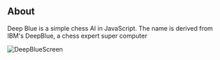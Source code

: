 
## About
Deep Blue is a simple chess AI in JavaScript. The name is derived from IBM's DeepBlue, a chess expert super computer

![DeepBlueScreen](https://user-images.githubusercontent.com/75017563/181495977-eb0fb510-256c-429a-bbad-fe13409f4b9b.PNG)
